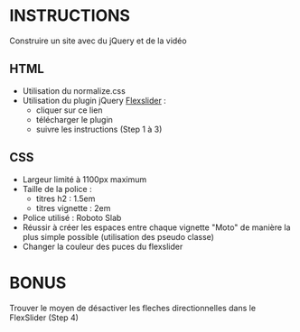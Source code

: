 # INSTRUCTIONS
Construire un site avec du jQuery et de la vidéo

## HTML
- Utilisation du normalize.css
- Utilisation du plugin jQuery [Flexslider](https://www.woothemes.com/flexslider/) :
    - cliquer sur ce lien
    - télécharger le plugin
    - suivre les instructions (Step 1 à 3)

## CSS
- Largeur limité à 1100px maximum
- Taille de la police :
    - titres h2 : 1.5em
    - titres vignette : 2em
- Police utilisé : Roboto Slab
- Réussir à créer les espaces entre chaque vignette "Moto" de manière la plus simple possible (utilisation des pseudo classe)
- Changer la couleur des puces du flexslider

# BONUS
Trouver le moyen de désactiver les fleches directionnelles dans le FlexSlider (Step 4)
